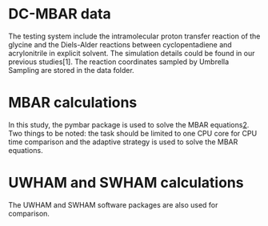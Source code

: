 # DC-MBAR data
The testing system include the intramolecular proton transfer reaction of the glycine and the Diels-Alder reactions between cyclopentadiene and acrylonitrile in explicit solvent. The simulation details could be found in our previous studies[1]. The reaction coordinates sampled by Umbrella Sampling are stored in the data folder.

# MBAR calculations
In this study, the pymbar package is used to solve the MBAR equations[2](https://github.com/choderalab/pymbar). Two things to be noted: the task should be limited to one CPU core for CPU time comparison and the adaptive strategy is used to solve the MBAR equations. 

# UWHAM and SWHAM calculations 
The UWHAM and SWHAM software packages are also used for comparison. 
